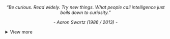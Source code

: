 <p align="center"><i>“Be curious. Read widely. Try new things. What people call intelligence just boils down to curiosity.”</i></p>
<p align="center"><i>- Aaron Swartz (1986 / 2013) -</i></p>


<details>
<summary>View more</summary>
<h2 align="center">About Me</h2>
<center>
  - <b>Languages</b>: Russian (Native), English (B1-B2), German (A1), Czech (A1), Latin (???)
  <br>
  - <b>Hobby</b>: Astronomy, Violin
  <br>
  - Also I write <a href="https://habr.com/ru/users/Tell997/">interesting articles about programming, astronomy (etc.) on Habr!</a>
</center>
  
<br>

<h3 align="center">Skills</h3>

>  Front-end
	
<table width='100%'>
  <tr>
    <td align="center" width="96">
      <a href="#tell396-stack">
        <img src="https://upload.wikimedia.org/wikipedia/commons/thumb/9/99/Unofficial_JavaScript_logo_2.svg/1024px-Unofficial_JavaScript_logo_2.svg.png" width="48" height="48" alt="JavaScript" />
      </a>
      <br>JavaScript
    </td>
    <td align="center" width="96">
      <a href="#tell396-stack">
        <img src="https://upload.wikimedia.org/wikipedia/commons/thumb/4/4c/Typescript_logo_2020.svg/1200px-Typescript_logo_2020.svg.png" width="48" height="48" alt="TypeScript"         />
      </a>
      <br>TypeScript
    </td>
    <td align="center" width="96">
      <a href="#tell396-stack">
        <img src="https://brandlogos.net/wp-content/uploads/2020/09/react-logo.png" width="48" height="48" alt="React" />
      </a>
      <br>React
    </td>
    <!-- <td align="center" width="96"> 
      <a href="#tell396-stack" >
        <img src="https://cdn.worldvectorlogo.com/logos/redux.svg" width="48" height="48" alt="Redux" />
      </a>
      <br>Redux
    </td> -->
<td align="center" width="96">
      <a href="#tell396-stack">
        <img src="https://github.com/devicons/devicon/blob/master/icons/html5/html5-original.svg" width="48" height="48" alt="Html5" />
      </a>
      <br>HTML5
    </td>	  
     <td align="center" width="96"> 
      <a href="#tell396-stack" >
        <img src="https://github.com/devicons/devicon/blob/master/icons/css3/css3-original.svg" width="48" height="48" alt="CSS3" />
      </a>
      <br>CSS3
    </td>
    <td align="center" width="96">
      <a href="#tell396-stack">
        <img src="https://brandeps.com/icon-download/S/Sass-icon-vector-04.svg" width="48" height="48" alt="Sass" />
      </a>
      <br>SCSS
    </td>
   <td align="center" width="96">
      <a href="#tell396-stack">
        <img src="https://github.com/devicons/devicon/blob/master/icons/tailwindcss/tailwindcss-plain.svg" width="48" height="48" alt="Tailwind" />
      </a>
      <br>Tailwind
    <td align="center" width="96">
      <a href="#tell396-stack" >
        <img src="https://upload.wikimedia.org/wikipedia/commons/3/33/Figma-logo.svg" width="45" height="45" alt="Figma" />
      </a>
      <br>Figma
    </td>
    <td align="center" width="96">
      <a href="#tell396-stack" >
        <img src="https://upload.wikimedia.org/wikipedia/commons/thumb/3/3f/Git_icon.svg/1200px-Git_icon.svg.png" width="48" height="48" alt="Git" />
      </a>
      <br>Git
    </td>
    <td align="center" width="96"> 
      <a href="#debabin-stack" >
        <img src="https://brandeps.com/icon-download/N/Npm-icon-vector-05.svg" width="48" height="48" alt="npm" />
      </a>
      <br>Npm
    </td>
  </tr> 
</table>

> Back-end

<table width='100%'>
  <tr>
    <td align="center" width="96">
      <a href="#tell396-stack">
        <img src="https://upload.wikimedia.org/wikipedia/commons/thumb/4/4c/Typescript_logo_2020.svg/1200px-Typescript_logo_2020.svg.png" width="48" height="48" alt="TypeScript"         />
      </a>
      <br>TypeScript
    </td>
    <td align="center" width="96">
      <a href="#tell396-stack">
        <img src="https://skillicons.dev/icons?i=express" height="50" alt="express logo" />
      </a>
      <br>Express.js
    </td>
    <td align="center" width="96">
      <a href="#tell396-stack">
        <img src="https://seeklogo.com/images/N/nodejs-logo-FBE122E377-seeklogo.com.png" width="48" height="48" alt="Node.js"         />
      </a>
      <br>Node.js
    </td>
    <td align="center" width="96">
      <a href="#tell396-stack">
        <img src="https://skillicons.dev/icons?i=nextjs" height="50" alt="nextjs logo" />
      </a>
      <br>Next.js
    </td>
    <td align="center" width="96">
      <a href="#tell396-stack">
        <img src="https://upload.wikimedia.org/wikipedia/commons/thumb/d/d5/Rust_programming_language_black_logo.svg/1024px-Rust_programming_language_black_logo.svg.png" width="48" height="48" alt="Rust"         />
      </a>
      <br>Rust
    </td>
<td align="center" width="96">
      <a href="#tell396-stack">
        <img src="https://upload.wikimedia.org/wikipedia/commons/thumb/2/29/Postgresql_elephant.svg/1024px-Postgresql_elephant.svg.png" width="48" height="48" alt="PostgreSQL"         />
      </a>
      <br>PostgreSQL
    </td>
  </tr> 
</table>

>  DevOps / Other

<table width='100%'>
  <tr>
     <td align="center" width="96">
      <a href="#tell396-stack">
        <img src="https://upload.wikimedia.org/wikipedia/commons/thumb/3/35/Tux.svg/800px-Tux.svg.png" width="48" height="48" alt="Linux" />
      </a>
      <br>Linux
    </td>
    <td align="center" width="96">
      <a href="#tell396-stack">
        <img src="https://upload.wikimedia.org/wikipedia/commons/thumb/0/08/EmacsIcon.svg/1024px-EmacsIcon.svg.png" width="48" height="48" alt="Emacs" />
      </a>
      <br>Emacs
    </td>
    <td align="center" width="96">
      <a href="#tell396-stack">
        <img src="https://upload.wikimedia.org/wikipedia/commons/thumb/9/9f/Vimlogo.svg/1024px-Vimlogo.svg.png" width="48" height="48" alt="Vim" />
      </a>
      <br>Vim
    </td>
    <td align="center" width="96">
      <a href="#tell396-stack">
        <img src="https://cdn.icon-icons.com/icons2/2699/PNG/512/atlassian_jira_logo_icon_170511.png" width="48" height="48" alt="Jira" />
      </a>
      <br>Jira
    </td>
  </tr> 
</table>

<!-- <p align="center">
  <img src="https://github-readme-codewars-stats.herokuapp.com/api/?username=Tell396&badge&colormode=dark_mode" />
</p> -->


<h3 align="center">My GitHub Stats 📈</h3>

<p align="center">
  <!-- <img src="https://activity-graph.herokuapp.com/graph?username=tell396&theme=tokyonight" width="900"/> -->
  <img src="https://github-profile-summary-cards.vercel.app/api/cards/profile-details?username=tell396&theme=tokyonight" />

  <img src="https://streak-stats.demolab.com?user=Tell396&theme=tokyonight" width="680" />
  <img src="https://github-profile-summary-cards.vercel.app/api/cards/repos-per-language?username=tell396&theme=tokyonight"/>
  <img src="https://github-profile-summary-cards.vercel.app/api/cards/most-commit-language?username=tell396&theme=tokyonight" />
  <br />
  <img src="https://api.githubtrends.io/user/svg/Tell396/repos?time_range=two_years&theme=dark" width="400" />
  <br />
  <img src="https://github-profile-trophy.vercel.app/?username=tell396&border=none" /> 

</p>
	
</details>
